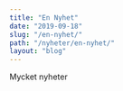 ```yaml
---
title: "En Nyhet"
date: "2019-09-18"
slug: "/en-nyhet/"
path: "/nyheter/en-nyhet/"
layout: "blog"
---
```


Mycket nyheter
